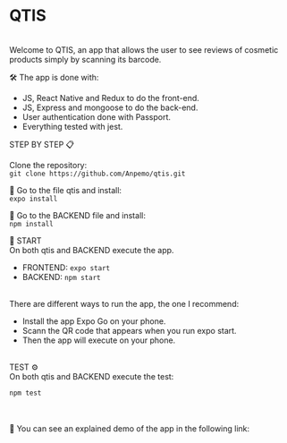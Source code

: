 <h1>QTIS</h1>
<br/>
Welcome to QTIS, an app that allows the user to see reviews of cosmetic products simply by scanning its barcode. 


🛠️ The app is done with:

- JS, React Native and Redux to do the front-end. 
- JS, Express and mongoose to do the back-end.
- User authentication done with Passport.
- Everything tested with jest.

STEP BY STEP 📋<br/>

Clone the repository:<br/>
```git clone https://github.com/Anpemo/qtis.git```

🔧 Go to the file qtis and install:<br/>
```expo install```

🔧 Go to the BACKEND file and install:<br/>
```npm install```

🚀 START<br/>
On both qtis and BACKEND execute the app. 
- FRONTEND: ```expo start```
- BACKEND: ```npm start```
<br/>
There are different ways to run the app, the one I recommend:

- Install the app Expo Go on your phone. 
- Scann the QR code that appears when you run expo start. 
- Then the app will execute on your phone.
<br/>
TEST ⚙️<br/>
On both qtis and BACKEND execute the test: <br/>

```npm test```

<br/>
<br/>
📌 You can see an explained demo of the app in the following link:






